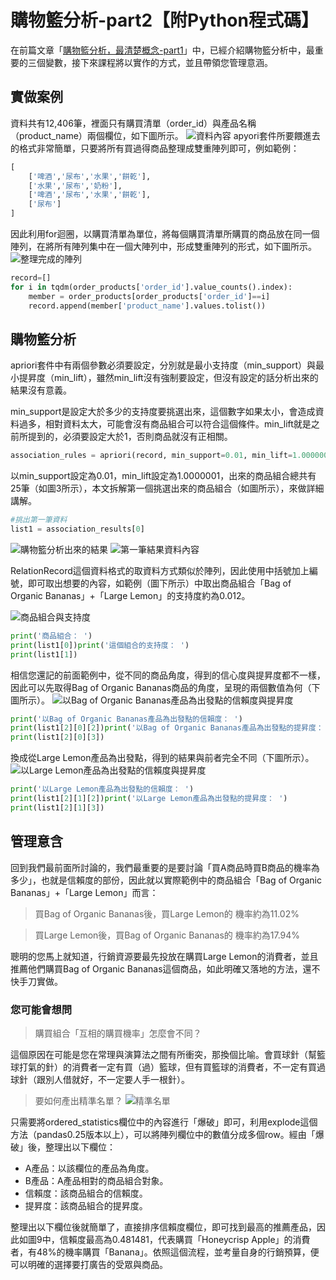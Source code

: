 # 購物籃分析-part2【附Python程式碼】

在前篇文章「[購物籃分析，最清楚概念-part1](/classification/marketing/111)」中，已經介紹購物籃分析中，最重要的三個變數，接下來課程將以實作的方式，並且帶領您管理意涵。

## 實做案例
資料共有12,406筆，裡面只有購買清單（order_id）與產品名稱（product_name）兩個欄位，如下圖所示。
![資料內容](https://i.imgur.com/CoSg7sY.png)
apyori套件所要餵進去的格式非常簡單，只要將所有買過得商品整理成雙重陣列即可，例如範例：
```python
[
    ['啤酒','尿布','水果','餅乾'],
    ['水果','尿布','奶粉'],
    ['啤酒','尿布','水果','餅乾'],
    ['尿布']
]
```
因此利用for迴圈，以購買清單為單位，將每個購買清單所購買的商品放在同一個陣列，在將所有陣列集中在一個大陣列中，形成雙重陣列的形式，如下圖所示。
![整理完成的陣列](https://i.imgur.com/S25tuUH.png)
```python
record=[]
for i in tqdm(order_products['order_id'].value_counts().index):
    member = order_products[order_products['order_id']==i]
    record.append(member['product_name'].values.tolist())
```

## 購物籃分析
apriori套件中有兩個參數必須要設定，分別就是最小支持度（min_support）與最小提昇度（min_lift），雖然min_lift沒有強制要設定，但沒有設定的話分析出來的結果沒有意義。

min_support是設定大於多少的支持度要挑選出來，這個數字如果太小，會造成資料過多，相對資料太大，可能會沒有商品組合可以符合這個條件。min_lift就是之前所提到的，必須要設定大於1，否則商品就沒有正相關。
```python
association_rules = apriori(record, min_support=0.01, min_lift=1.0000001)association_results = list(association_rules)
```

以min_support設定為0.01，min_lift設定為1.0000001，出來的商品組合總共有25筆（如圖3所示），本文拆解第一個挑選出來的商品組合（如圖所示），來做詳細講解。

```python
#挑出第一筆資料
list1 = association_results[0]
```
![購物籃分析出來的結果](https://i.imgur.com/saor0fn.png)
![第一筆結果資料內容](https://i.imgur.com/z2rF7z0.png)

RelationRecord這個資料格式的取資料方式類似於陣列，因此使用中括號加上編號，即可取出想要的內容，如範例（圖下所示）中取出商品組合「Bag of Organic Bananas」+「Large Lemon」的支持度約為0.012。

![商品組合與支持度](https://i.imgur.com/nd7tNVY.png)

```python
print('商品組合： ')
print(list1[0])print('這個組合的支持度： ')
print(list1[1])
```

相信您還記的前面範例中，從不同的商品角度，得到的信心度與提昇度都不一樣，因此可以先取得Bag of Organic Bananas商品的角度，呈現的兩個數值為何（下圖所示）。
![以Bag of Organic Bananas產品為出發點的信賴度與提昇度](https://i.imgur.com/MaMbPo5.png)

```python
print('以Bag of Organic Bananas產品為出發點的信賴度： ')
print(list1[2][0][2])print('以Bag of Organic Bananas產品為出發點的提昇度： ')
print(list1[2][0][3])
```
換成從Large Lemon產品為出發點，得到的結果與前者完全不同（下圖所示）。
![以Large Lemon產品為出發點的信賴度與提昇度](https://i.imgur.com/vbXFr9i.png)
```python
print('以Large Lemon產品為出發點的信賴度： ')
print(list1[2][1][2])print('以Large Lemon產品為出發點的提昇度： ')
print(list1[2][1][3])
```

## 管理意含
回到我們最前面所討論的，我們最重要的是要討論「買A商品時買B商品的機率為多少」，也就是信賴度的部份，因此就以實際範例中的商品組合「Bag of Organic Bananas」+「Large Lemon」而言：

> 買Bag of Organic Bananas後，買Large Lemon的
機率約為11.02%

> 買Large Lemon後，買Bag of Organic Bananas的
> 機率約為17.94%

聰明的您馬上就知道，行銷資源要最先投放在購買Large Lemon的消費者，並且推薦他們購買Bag of Organic Bananas這個商品，如此明確又落地的方法，還不快手刀實做。

### 您可能會想問
> 購買組合「互相的購買機率」怎麼會不同？

這個原因在可能是您在常理與演算法之間有所衝突，那換個比喻。會買球針（幫籃球打氣的針）的消費者一定有買（過）籃球，但有買籃球的消費者，不一定有買過球針（跟別人借就好，不一定要人手一根針）。

> 要如何產出精準名單？
![精準名單](https://i.imgur.com/zcvllPv.png)

只需要將ordered_statistics欄位中的內容進行「爆破」即可，利用explode這個方法（pandas0.25版本以上），可以將陣列欄位中的數值分成多個row。經由「爆破」後，整理出以下欄位：

* A產品：以該欄位的產品為角度。
* B產品：A產品相對的商品組合對象。
* 信賴度：該商品組合的信賴度。
* 提昇度：該商品組合的提昇度。

整理出以下欄位後就簡單了，直接排序信賴度欄位，即可找到最高的推薦產品，因此如圖9中，信賴度最高為0.481481，代表購買「Honeycrisp Apple」的消費者，有48%的機率購買「Banana」。依照這個流程，並考量自身的行銷預算，便可以明確的選擇要打廣告的受眾與商品。



